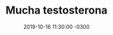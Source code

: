 ---
layout: post
category: Coqueto Escenario
date: 2019-10-16 11:30:00 -0300
title: Mucha testosterona
image: https://oceano.uy/api/images/programas/TodoPasa/cachocastaa.PNG
summary: Lubo Adusto y un largo recorrido por La Argentina. Pasando por el discurso de Mauricio Macri y el único rol de las mujeres de pagar cuentas, el spot de Boca Juniors y la magia del machote Cacho Castaña. De yapa el saber de nuestros periodistas deportivos y el empate celeste en Perú
file: https://audios.oceanofm.com/programas/TodoPasa/19-10-162amaanacoquetoescenario.mp3
duration: 22:30
oceanourl: https://oceano.uy/todopasa/coqueto-escenario/19784-mucha-testosterona
---